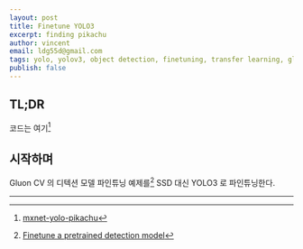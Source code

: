 ```yaml
---
layout: post
title: Finetune YOLO3
excerpt: finding pikachu
author: vincent
email: ldg55d@gmail.com
tags: yolo, yolov3, object detection, finetuning, transfer learning, gluoncv, mxnet, pikachu
publish: false
---
```


## TL;DR

코드는 여기[^1]


## 시작하며

Gluon CV 의 디텍션 모델 파인튜닝 예제를[^2] SSD 대신 YOLO3 로 파인튜닝한다.

----

[^1]: [mxnet-yolo-pikachu](https://github.com/haandol/mxnet-yolo-pikachu)
[^2]: [Finetune a pretrained detection model](https://gluon-cv.mxnet.io/build/examples_detection/finetune_detection.html)